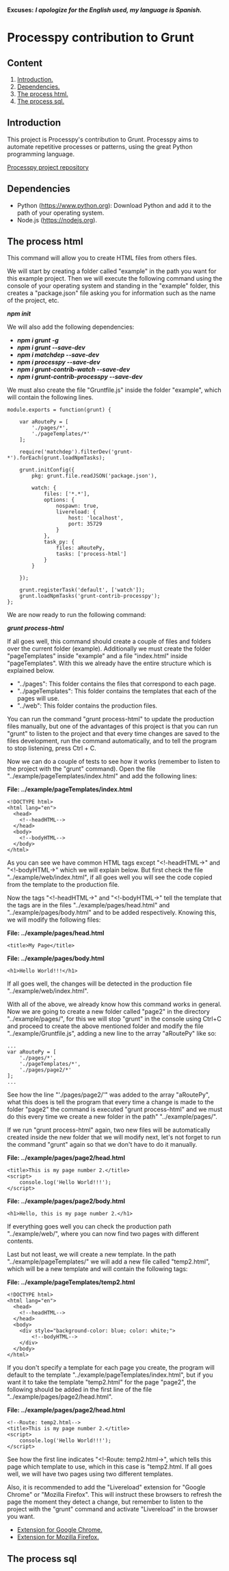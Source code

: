 **Excuses:** ___I apologize for the English used, my language is Spanish.___

# Processpy contribution to Grunt #

## Content ##

1. [Introduction.](#Introduction "Introduction")
2. [Dependencies.](#Dependencies "Dependencies")
3. [The process html.](#TheProcessHtml "The process html")
4. [The process sql.](#TheProcessSql "The process sql")

<span id="Introduction"></span>
## Introduction ##

This project is Processpy's contribution to Grunt. Processpy aims to automate repetitive processes or patterns, using the great Python programming language.

[Processpy project repository](https://github.com/andresg9108/processpy "Processpy project repository")

<span id="Dependencies"></span>
## Dependencies ##

- Python (https://www.python.org): Download Python and add it to the path of your operating system.
- Node.js (https://nodejs.org).

<span id="TheProcessHtml"></span>
## The process html ##

This command will allow you to create HTML files from others files.

We will start by creating a folder called "example" in the path you want for this example project. Then we will execute the following command using the console of your operating system and standing in the "example" folder, this creates a "package.json" file asking you for information such as the name of the project, etc.

***npm init***

We will also add the following dependencies:

- ***npm i grunt -g***
- ***npm i grunt --save-dev***
- ***npm i matchdep --save-dev***
- ***npm i processpy --save-dev***
- ***npm i grunt-contrib-watch --save-dev***
- ***npm i grunt-contrib-processpy --save-dev***

We must also create the file "Gruntfile.js" inside the folder "example", which will contain the following lines.

~~~
module.exports = function(grunt) {

    var aRoutePy = [
        './pages/*',
        './pageTemplates/*'
    ];

    require('matchdep').filterDev('grunt-*').forEach(grunt.loadNpmTasks);

    grunt.initConfig({
        pkg: grunt.file.readJSON('package.json'),

        watch: {
            files: ['*.*'],
            options: {
                nospawn: true,
                livereload: {
                    host: 'localhost',
                    port: 35729
                }
            },
            task_py: {
                files: aRoutePy,
                tasks: ['process-html']
            }
        }
        
    });

    grunt.registerTask('default', ['watch']);
    grunt.loadNpmTasks('grunt-contrib-processpy');
};
~~~

We are now ready to run the following command:

***grunt process-html***

If all goes well, this command should create a couple of files and folders over the current folder (example). Additionally we must create the folder "pageTemplates" inside "example" and a file "index.html" inside "pageTemplates". With this we already have the entire structure which is explained below.

- "../pages": This folder contains the files that correspond to each page.
- "../pageTemplates": This folder contains the templates that each of the pages will use.
- "../web": This folder contains the production files.

You can run the command "grunt process-html" to update the production files manually, but one of the advantages of this project is that you can run "grunt" to listen to the project and that every time changes are saved to the files development, run the command automatically, and to tell the program to stop listening, press Ctrl + C.

Now we can do a couple of tests to see how it works (remember to listen to the project with the "grunt" command). Open the file "../example/pageTemplates/index.html" and add the following lines:

**File: ../example/pageTemplates/index.html**

~~~
<!DOCTYPE html>
<html lang="en">
  <head>
    <!--headHTML-->
  </head>
  <body>
    <!--bodyHTML-->
  </body>
</html>
~~~

As you can see we have common HTML tags except "<!-headHTML->" and "<!-bodyHTML->" which we will explain below. But first check the file "../example/web/index.html", if all goes well you will see the code copied from the template to the production file.

Now the tags "<!-headHTML->" and "<!-bodyHTML->" tell the template that the tags are in the files "../example/pages/head.html" and "../example/pages/body.html" and to be added respectively. Knowing this, we will modify the following files:

**File: ../example/pages/head.html**

~~~
<title>My Page</title>
~~~

**File: ../example/pages/body.html**

~~~
<h1>Hello World!!!</h1>
~~~

If all goes well, the changes will be detected in the production file "../example/web/index.html".

With all of the above, we already know how this command works in general. Now we are going to create a new folder called "page2" in the directory "../example/pages/", for this we will stop "grunt" in the console using Ctrl+C and proceed to create the above mentioned folder and modify the file "../example/Gruntfile.js", adding a new line to the array "aRoutePy" like so:

~~~
...
var aRoutePy = [
    './pages/*',
    './pageTemplates/*',
    './pages/page2/*'
];
...
~~~

See how the line "'./pages/page2/'" was added to the array "aRoutePy", what this does is tell the program that every time a change is made to the folder "page2" the command is executed "grunt process-html" and we must do this every time we create a new folder in the path" "../example/pages/".

If we run "grunt process-html" again, two new files will be automatically created inside the new folder that we will modify next, let's not forget to run the command "grunt" again so that we don't have to do it manually.

**File: ../example/pages/page2/head.html**

~~~
<title>This is my page number 2.</title>
<script>
	console.log('Hello World!!!');
</script>
~~~

**File: ../example/pages/page2/body.html**
~~~
<h1>Hello, this is my page number 2.</h1>
~~~

If everything goes well you can check the production path "../example/web/", where you can now find two pages with different contents.

Last but not least, we will create a new template. In the path "../example/pageTemplates/" we will add a new file called "temp2.html", which will be a new template and will contain the following tags:

**File: ../example/pageTemplates/temp2.html**

~~~
<!DOCTYPE html>
<html lang="en">
  <head>
    <!--headHTML-->
  </head>
  <body>
  	<div style="background-color: blue; color: white;">
  		<!--bodyHTML-->
  	</div>
  </body>
</html>
~~~

If you don't specify a template for each page you create, the program will default to the template "../example/pageTemplates/index.html", but if you want it to take the template "temp2.html" for the page "page2", the following should be added in the first line of the file "../example/pages/page2/head.html".

**File: ../example/pages/page2/head.html**

~~~
<!--Route: temp2.html-->
<title>This is my page number 2.</title>
<script>
	console.log('Hello World!!!');
</script>
~~~

See how the first line indicates "<!-Route: temp2.html->", which tells this page which template to use, which in this case is "temp2.html. If all goes well, we will have two pages using two different templates.

Also, it is recommended to add the "Livereload" extension for "Google Chrome" or "Mozilla Firefox". This will instruct these browsers to refresh the page the moment they detect a change, but remember to listen to the project with the "grunt" command and activate "Livereload" in the browser you want.

- [Extension for Google Chrome.](https://chrome.google.com/webstore/detail/livereload/jnihajbhpnppcggbcgedagnkighmdlei?hl=es "Extension for Google Chrome.")
- [Extension for Mozilla Firefox.](https://addons.mozilla.org/es/firefox/addon/livereload-web-extension "Extension for Mozilla Firefox.")

<span id="TheProcessSql"></span>
## The process sql ##